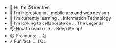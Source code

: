 - 👋 Hi, I’m @Drenfren
- 👀 I’m interested in ...mobile app and web desisgn
- 🌱 I’m currently learning ... Information Technology
- 💞️ I’m looking to collaborate on ... The Legends
- 📫 How to reach me ... Beep Me up!
- 😄 Pronouns: ... 😆
- ⚡ Fun fact: ... LOL

<!---
Drenfren/Drenfren is a ✨ special ✨ repository because its `README.md` (this file) appears on your GitHub profile.
You can click the Preview link to take a look at your changes.
--->
